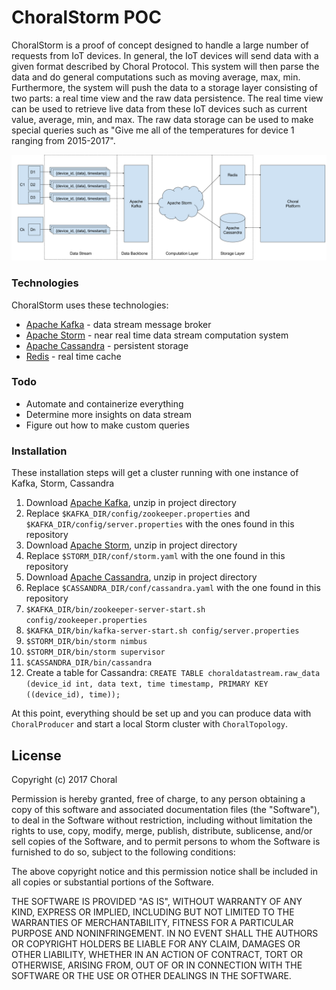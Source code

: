 # ChoralStorm POC
ChoralStorm is a proof of concept designed to handle a large number of requests from IoT devices. In general,
the IoT devices will send data with a given format described by Choral Protocol. This system will then 
parse the data and do general computations such as moving average, max, min. Furthermore, the system will push
the data to a storage layer consisting of two parts: a real time view and the raw data persistence. The real time
view can be used to retrieve live data from these IoT devices such as current value, average, min, and max. The raw
data storage can be used to make special queries such as "Give me all of the temperatures for device 1 ranging from 
2015-2017".

![](/architecture.png)

### Technologies
ChoralStorm uses these technologies:

* [Apache Kafka] - data stream message broker
* [Apache Storm] - near real time data stream computation system
* [Apache Cassandra] - persistent storage
* [Redis] - real time cache

### Todo
 - Automate and containerize everything
 - Determine more insights on data stream
 - Figure out how to make custom queries
 
### Installation
These installation steps will get a cluster running with one instance of Kafka, Storm, Cassandra
1. Download [Apache Kafka], unzip in project directory
2. Replace `$KAFKA_DIR/config/zookeeper.properties` and `$KAFKA_DIR/config/server.properties` with the ones found in this repository
3. Download [Apache Storm], unzip in project directory
4. Replace `$STORM_DIR/conf/storm.yaml` with the one found in this repository
5. Download [Apache Cassandra], unzip in project directory
6. Replace `$CASSANDRA_DIR/conf/cassandra.yaml` with the one found in this repository
7. `$KAFKA_DIR/bin/zookeeper-server-start.sh config/zookeeper.properties`
8. `$KAFKA_DIR/bin/kafka-server-start.sh config/server.properties`
9. `$STORM_DIR/bin/storm nimbus`
10. `$STORM_DIR/bin/storm supervisor`
11. `$CASSANDRA_DIR/bin/cassandra`
12. Create a table for Cassandra: `CREATE TABLE choraldatastream.raw_data (device_id int, data text, time timestamp, PRIMARY KEY ((device_id), time));`

At this point, everything should be set up and you can produce data with `ChoralProducer` and start a local Storm cluster 
with `ChoralTopology`.

License
----
Copyright (c) 2017 Choral

Permission is hereby granted, free of charge, to any person obtaining a copy
of this software and associated documentation files (the "Software"), to deal
in the Software without restriction, including without limitation the rights
to use, copy, modify, merge, publish, distribute, sublicense, and/or sell
copies of the Software, and to permit persons to whom the Software is
furnished to do so, subject to the following conditions:

The above copyright notice and this permission notice shall be included in all
copies or substantial portions of the Software.

THE SOFTWARE IS PROVIDED "AS IS", WITHOUT WARRANTY OF ANY KIND, EXPRESS OR
IMPLIED, INCLUDING BUT NOT LIMITED TO THE WARRANTIES OF MERCHANTABILITY,
FITNESS FOR A PARTICULAR PURPOSE AND NONINFRINGEMENT. IN NO EVENT SHALL THE
AUTHORS OR COPYRIGHT HOLDERS BE LIABLE FOR ANY CLAIM, DAMAGES OR OTHER
LIABILITY, WHETHER IN AN ACTION OF CONTRACT, TORT OR OTHERWISE, ARISING FROM,
OUT OF OR IN CONNECTION WITH THE SOFTWARE OR THE USE OR OTHER DEALINGS IN THE
SOFTWARE.

   [Apache Kafka]: <http://http://kafka.apache.org/>
   [Apache Storm]: <http://http://storm.apache.org/>
   [Apache Cassandra]: <http://http://cassandra.apache.org/>
   [Redis]: <http://redis.io>
